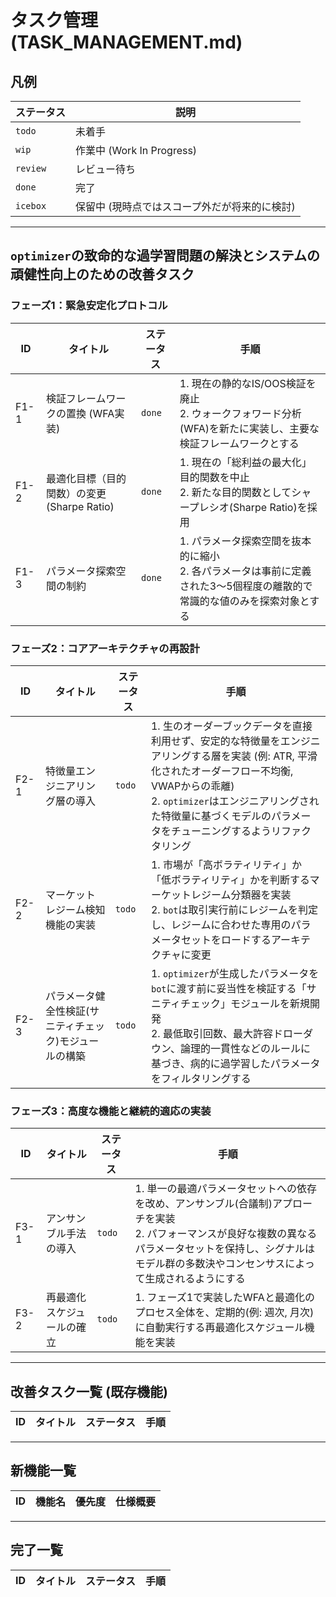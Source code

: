 # タスク管理 (TASK_MANAGEMENT.md)

## 凡例

| ステータス   | 説明                               |
| -------- | ---------------------------------- |
| `todo`   | 未着手                               |
| `wip`    | 作業中 (Work In Progress)            |
| `review` | レビュー待ち                             |
| `done`   | 完了                               |
| `icebox` | 保留中 (現時点ではスコープ外だが将来的に検討) |

---

## `optimizer`の致命的な過学習問題の解決とシステムの頑健性向上のための改善タスク

### フェーズ1：緊急安定化プロトコル

| ID     | タイトル                      | ステータス | 手順 |
| -------| --------------------------- |---------|-----|
| F1-1   | 検証フレームワークの置換 (WFA実装) | `done`  | 1. 現在の静的なIS/OOS検証を廃止<br>2. ウォークフォワード分析(WFA)を新たに実装し、主要な検証フレームワークとする |
| F1-2   | 最適化目標（目的関数）の変更 (Sharpe Ratio) | `done`  | 1. 現在の「総利益の最大化」目的関数を中止<br>2. 新たな目的関数としてシャープレシオ(Sharpe Ratio)を採用 |
| F1-3   | パラメータ探索空間の制約 | `done`  | 1. パラメータ探索空間を抜本的に縮小<br>2. 各パラメータは事前に定義された3〜5個程度の離散的で常識的な値のみを探索対象とする |

### フェーズ2：コアアーキテクチャの再設計

| ID     | タイトル                      | ステータス | 手順 |
| -------| --------------------------- |---------|-----|
| F2-1   | 特徴量エンジニアリング層の導入 | `todo`  | 1. 生のオーダーブックデータを直接利用せず、安定的な特徴量をエンジニアリングする層を実装 (例: ATR, 平滑化されたオーダーフロー不均衡, VWAPからの乖離)<br>2. `optimizer`はエンジニアリングされた特徴量に基づくモデルのパラメータをチューニングするようリファクタリング |
| F2-2   | マーケットレジーム検知機能の実装 | `todo`  | 1. 市場が「高ボラティリティ」か「低ボラティリティ」かを判断するマーケットレジーム分類器を実装<br>2. `bot`は取引実行前にレジームを判定し、レジームに合わせた専用のパラメータセットをロードするアーキテクチャに変更 |
| F2-3   | パラメータ健全性検証(サニティチェック)モジュールの構築 | `todo`  | 1. `optimizer`が生成したパラメータを`bot`に渡す前に妥当性を検証する「サニティチェック」モジュールを新規開発<br>2. 最低取引回数、最大許容ドローダウン、論理的一貫性などのルールに基づき、病的に過学習したパラメータをフィルタリングする |

### フェーズ3：高度な機能と継続的適応の実装

| ID     | タイトル                      | ステータス | 手順 |
| -------| --------------------------- |---------|-----|
| F3-1   | アンサンブル手法の導入 | `todo`  | 1. 単一の最適パラメータセットへの依存を改め、アンサンブル(合議制)アプローチを実装<br>2. パフォーマンスが良好な複数の異なるパラメータセットを保持し、シグナルはモデル群の多数決やコンセンサスによって生成されるようにする |
| F3-2   | 再最適化スケジュールの確立 | `todo`  | 1. フェーズ1で実装したWFAと最適化のプロセス全体を、定期的(例: 週次, 月次)に自動実行する再最適化スケジュール機能を実装 |

---

## 改善タスク一覧 (既存機能)

| ID     | タイトル                      | ステータス | 手順 |
| -------| --------------------------- |---------|-----|

---

## 新機能一覧
| ID   | 機能名                      | 優先度 | 仕様概要 |
| -----| -------------------------- |------|--------|

---

## 完了一覧

| ID     | タイトル                      | ステータス | 手順 |
| ------ | --------------------------- | ----- | ---- |
